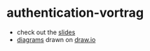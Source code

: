# authentication-vortrag

- check out the [slides](slides.pdf)
- [diagrams](Authentication.drawio) drawn on [draw.io](https://draw.io)
